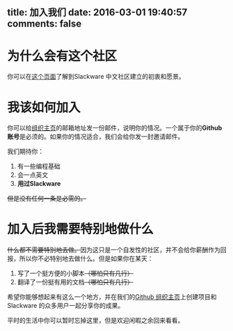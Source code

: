title: 加入我们
date: 2016-03-01 19:40:57
comments: false
---

# 为什么会有这个社区

你可以在[这个页面][ID_ABOUT]了解到Slackware 中文社区建立的初衷和愿景。

[ID_ABOUT]: /About "为什么会有这个社区"

# 我该如何加入

你可以给[组织主页][ID_GITHUB]的邮箱地址发一份邮件，说明你的情况。一个属于你的**Github 账号**是必须的。如果你的情况适合，我们会给你发一封邀请邮件。

我们期待你：

1. 有一些编程基础
2. 会一点英文
3. **用过Slackware**

<s>但是没有任何一条是必需的。</s>

# 加入后我需要特别地做什么

<s>什么都不需要特别地去做。</s>因为这只是一个自发性的社区，并不会给你薪酬作为回报，所以你不必特别地去做什么。但是如果你在某天：

1. 写了一个挺方便的小脚本<s>（哪怕只有几行）</s>
2. 翻译了一份挺有用的文档<s>（哪怕只有几行）</s>

希望你能够想起来有这么一个地方，并在我们的[Github 组织主页][ID_GITHUB]上创建项目和Slackware 的众多用户一起分享你的成果。

平时的生活中你可以暂时忘掉这里，但是欢迎闲暇之余回来看看。

[ID_GITHUB]: https://github.com/slackwarecn "访问组织主页"

